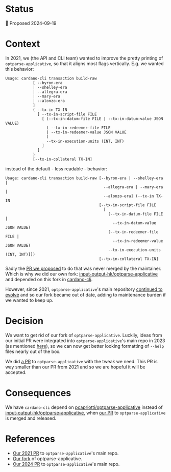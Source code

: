 # Status

📜 Proposed 2024-09-19

# Context

In 2021, we (the API and CLI team) wanted to improve the pretty printing of `optparse-applicative`,
so that it aligns most flags vertically. E.g. we wanted this behavior:

```
Usage: cardano-cli transaction build-raw  
            [ --byron-era
            | --shelley-era
            | --allegra-era
            | --mary-era
            | --alonzo-era
            ]
            ( --tx-in TX-IN
              [ --tx-in-script-file FILE
                [ (--tx-in-datum-file FILE | --tx-in-datum-value JSON VALUE)
                  ( --tx-in-redeemer-file FILE
                  | --tx-in-redeemer-value JSON VALUE
                  )
                  --tx-in-execution-units (INT, INT)
                ]
              ]
            )
            [--tx-in-collateral TX-IN]
```

instead of the default - less readable - behavior:

```
Usage: cardano-cli transaction build-raw [--byron-era | --shelley-era |
                                           --allegra-era | --mary-era |
                                           --alonzo-era] (--tx-in TX-IN
                                         [--tx-in-script-file FILE
                                           [
                                             (--tx-in-datum-file FILE |
                                               --tx-in-datum-value JSON VALUE)
                                             (--tx-in-redeemer-file FILE |
                                               --tx-in-redeemer-value JSON VALUE)
                                             --tx-in-execution-units (INT, INT)]])
                                         [--tx-in-collateral TX-IN]
```

Sadly the [PR we proposed](https://github.com/pcapriotti/optparse-applicative/pull/428#issuecomment-1559041183) to do that was never merged by the maintainer. Which is why we did our own fork: [input-output-hk/optparse-applicative](https://github.com/input-output-hk/optparse-applicative) and depended on this fork in [cardano-cli](https://github.com/IntersectMBO/cardano-cli/blob/ca494098df110dfcc23f14ef6635ec1b062baddf/cardano-cli/cardano-cli.cabal#L245).

However, since 2021, `optparse-applicative`'s main repository [continued to evolve](https://github.com/pcapriotti/optparse-applicative/tags) and so our fork became out of date, adding to maintenance burden if we wanted to keep up.

# Decision

We want to get rid of our fork of `optparse-applicative`. Luckily, ideas from our initial PR were integrated into `optparse-applicative`'s main repo in 2023 (as mentioned [here](https://github.com/pcapriotti/optparse-applicative/pull/428#issuecomment-1559041183)), so we can now get better looking formatting of `--help` files nearly out of the box.

We did [a PR](https://github.com/pcapriotti/optparse-applicative/pull/494) to `optparse-applicative` with the tweak we need. This PR is way smaller than our PR from 2021 and so we are hopeful it will be accepted.

# Consequences

We have `cardano-cli` depend on [pcapriotti/optparse-applicative](https://github.com/pcapriotti/optparse-applicative) instead of [input-output-hk/optparse-applicative](https://github.com/input-output-hk/optparse-applicative), when [our PR](https://github.com/pcapriotti/optparse-applicative/pull/494) to `optparse-applicative` is merged and released.

# References

* [Our 2021 PR](https://github.com/pcapriotti/optparse-applicative/pull/428) to `optparse-applicative`'s main repo.
* [Our fork](https://github.com/input-output-hk/optparse-applicative) of optparse-applicative.
* [Our 2024 PR](https://github.com/pcapriotti/optparse-applicative/pull/494) to `optparse-applicative`'s main repo.
